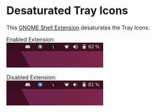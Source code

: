 # Desaturated Tray Icons

This [GNOME Shell Extension](https://extensions.gnome.org/extension/5766/desaturated-tray-icons/) desaturates the Tray Icons.

Enabled Extension:<br>
<img src="assets/enabled.png" alt="Image showing enabled extension" width="50%" title="Enabled Extension">

Disabled Extension:<br>
<img src="assets/disabled.png" alt="Image showing disabled extension" width="50%" title="Disabled Extension">
